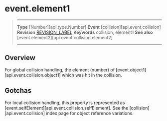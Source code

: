 
# event.element1

> --------------------- ------------------------------------------------------------------------------------------
> __Type__              [Number][api.type.Number]
> __Event__             [collision][api.event.collision]
> __Revision__          [REVISION_LABEL](REVISION_URL)
> __Keywords__          collision, element1
> __See also__			[event.element2][api.event.collision.element2]
> --------------------- ------------------------------------------------------------------------------------------

## Overview

For global collision handling, the element (number) of [event.object1][api.event.collision.object1] which was hit in the collision.


## Gotchas

For local collision handling, this property is represented as [event.selfElement][api.event.collision.selfElement]. See the [collision][api.event.collision] index page for object reference variations.
